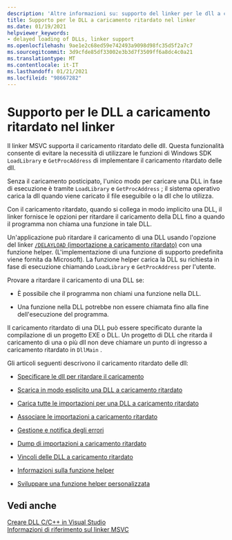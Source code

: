 ```yaml
---
description: 'Altre informazioni su: supporto del linker per le dll a caricamento ritardato'
title: Supporto per le DLL a caricamento ritardato nel linker
ms.date: 01/19/2021
helpviewer_keywords:
- delayed loading of DLLs, linker support
ms.openlocfilehash: 9ae1e2c68ed59e742493a9098d98fc35d5f2a7c7
ms.sourcegitcommit: 3d9cfde85df33002e3b3d7f3509ff6a8dc4c0a21
ms.translationtype: MT
ms.contentlocale: it-IT
ms.lasthandoff: 01/21/2021
ms.locfileid: "98667282"
---
```

# <a name="linker-support-for-delay-loaded-dlls"></a>Supporto per le DLL a caricamento ritardato nel linker

Il linker MSVC supporta il caricamento ritardato delle dll. Questa funzionalità consente di evitare la necessità di utilizzare le funzioni di Windows SDK `LoadLibrary` e `GetProcAddress` di implementare il caricamento ritardato delle dll.

Senza il caricamento posticipato, l'unico modo per caricare una DLL in fase di esecuzione è tramite `LoadLibrary` e `GetProcAddress` ; il sistema operativo carica la dll quando viene caricato il file eseguibile o la dll che lo utilizza.

Con il caricamento ritardato, quando si collega in modo implicito una DLL, il linker fornisce le opzioni per ritardare il caricamento della DLL fino a quando il programma non chiama una funzione in tale DLL.

Un'applicazione può ritardare il caricamento di una DLL usando l'opzione del linker [ `/DELAYLOAD` (importazione a caricamento ritardato)](delayload-delay-load-import.md) con una funzione helper. (L'implementazione di una funzione di supporto predefinita viene fornita da Microsoft). La funzione helper carica la DLL su richiesta in fase di esecuzione chiamando `LoadLibrary` e `GetProcAddress` per l'utente.

Provare a ritardare il caricamento di una DLL se:

- È possibile che il programma non chiami una funzione nella DLL.

- Una funzione nella DLL potrebbe non essere chiamata fino alla fine dell'esecuzione del programma.

Il caricamento ritardato di una DLL può essere specificato durante la compilazione di un progetto EXE o DLL. Un progetto di DLL che ritarda il caricamento di una o più dll non deve chiamare un punto di ingresso a caricamento ritardato in `DllMain` .

Gli articoli seguenti descrivono il caricamento ritardato delle dll:

- [Specificare le dll per ritardare il caricamento](specifying-dlls-to-delay-load.md)

- [Scarica in modo esplicito una DLL a caricamento ritardato](explicitly-unloading-a-delay-loaded-dll.md)

- [Carica tutte le importazioni per una DLL a caricamento ritardato](loading-all-imports-for-a-delay-loaded-dll.md)

- [Associare le importazioni a caricamento ritardato](binding-imports.md)

- [Gestione e notifica degli errori](error-handling-and-notification.md)

- [Dump di importazioni a caricamento ritardato](dumping-delay-loaded-imports.md)

- [Vincoli delle DLL a caricamento ritardato](constraints-of-delay-loading-dlls.md)

- [Informazioni sulla funzione helper](understanding-the-helper-function.md)

- [Sviluppare una funzione helper personalizzata](developing-your-own-helper-function.md)

## <a name="see-also"></a>Vedi anche

[Creare DLL C/C++ in Visual Studio](../dlls-in-visual-cpp.md)<br/>
[Informazioni di riferimento sul linker MSVC](linking.md)
